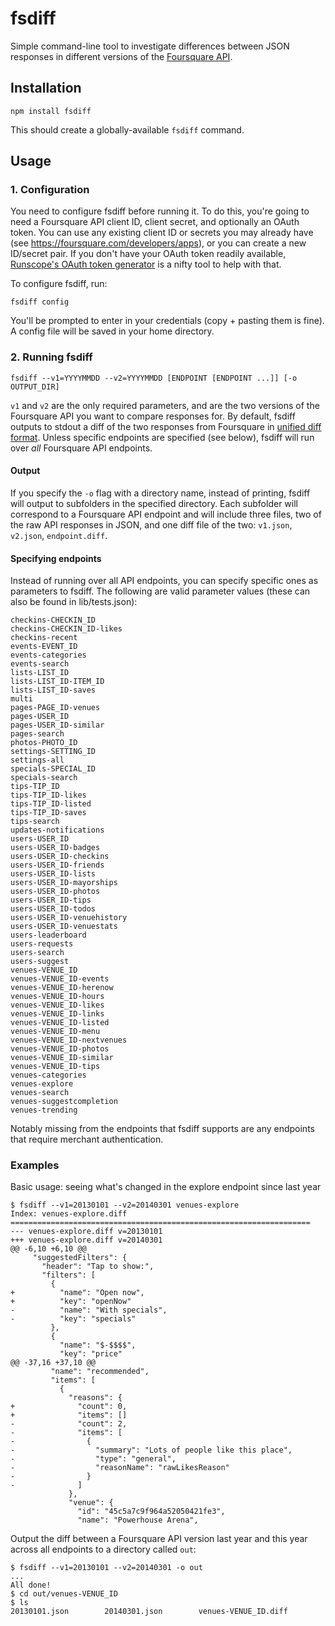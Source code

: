 # fsdiff

Simple command-line tool to investigate differences between JSON responses in different versions
of the [Foursquare API](https://developer.foursquare.com/).

## Installation

    npm install fsdiff

This should create a globally-available `fsdiff` command.

## Usage

### 1. Configuration

You need to configure fsdiff before running it. To do this, you're going to need a Foursquare API
client ID, client secret, and optionally an OAuth token. You can use any existing client ID or
secrets you may already have (see https://foursquare.com/developers/apps), or you can create a new
ID/secret pair. If you don't have your OAuth token readily available, [Runscope's OAuth token
generator](https://www.runscope.com/oauth2_tool) is a nifty tool to help with that.

To configure fsdiff, run:

    fsdiff config

You'll be prompted to enter in your credentials (copy + pasting them is fine). A config file will be
saved in your home directory.

### 2. Running fsdiff

    fsdiff --v1=YYYYMMDD --v2=YYYYMMDD [ENDPOINT [ENDPOINT ...]] [-o OUTPUT_DIR]

`v1` and `v2` are the only required parameters, and are the two versions of the Foursquare API
you want to compare responses for. By default, fsdiff outputs to stdout a diff of the two responses
from Foursquare in [unified diff format](http://en.wikipedia.org/wiki/Diff#Unified_format). Unless specific
endpoints are specified (see below), fsdiff will run over *all* Foursquare API endpoints. 

#### Output

If you specify the `-o` flag with a directory name, instead of printing, fsdiff will output to subfolders
in the specified directory. Each subfolder will correspond to a Foursquare API endpoint
and will include three files, two of the raw API responses in JSON, and one diff file of the two:
`v1.json`, `v2.json`, `endpoint.diff`.

#### Specifying endpoints

Instead of running over all API endpoints, you can specify specific ones as parameters to fsdiff.
The following are valid parameter values (these can also be found in lib/tests.json):

    checkins-CHECKIN_ID
    checkins-CHECKIN_ID-likes
    checkins-recent
    events-EVENT_ID
    events-categories
    events-search
    lists-LIST_ID
    lists-LIST_ID-ITEM_ID
    lists-LIST_ID-saves
    multi
    pages-PAGE_ID-venues
    pages-USER_ID
    pages-USER_ID-similar
    pages-search
    photos-PHOTO_ID
    settings-SETTING_ID
    settings-all
    specials-SPECIAL_ID
    specials-search
    tips-TIP_ID
    tips-TIP_ID-likes
    tips-TIP_ID-listed
    tips-TIP_ID-saves
    tips-search
    updates-notifications
    users-USER_ID
    users-USER_ID-badges
    users-USER_ID-checkins
    users-USER_ID-friends
    users-USER_ID-lists
    users-USER_ID-mayorships
    users-USER_ID-photos
    users-USER_ID-tips
    users-USER_ID-todos
    users-USER_ID-venuehistory
    users-USER_ID-venuestats
    users-leaderboard
    users-requests
    users-search
    users-suggest
    venues-VENUE_ID
    venues-VENUE_ID-events
    venues-VENUE_ID-herenow
    venues-VENUE_ID-hours
    venues-VENUE_ID-likes
    venues-VENUE_ID-links
    venues-VENUE_ID-listed
    venues-VENUE_ID-menu
    venues-VENUE_ID-nextvenues
    venues-VENUE_ID-photos
    venues-VENUE_ID-similar
    venues-VENUE_ID-tips
    venues-categories
    venues-explore
    venues-search
    venues-suggestcompletion
    venues-trending

Notably missing from the endpoints that fsdiff supports are any endpoints that require
merchant authentication.

### Examples

Basic usage: seeing what's changed in the explore endpoint since last year

    $ fsdiff --v1=20130101 --v2=20140301 venues-explore
    Index: venues-explore.diff
    ===================================================================
    --- venues-explore.diff v=20130101
    +++ venues-explore.diff v=20140301
    @@ -6,10 +6,10 @@
         "suggestedFilters": {
           "header": "Tap to show:",
           "filters": [
             {
    +          "name": "Open now",
    +          "key": "openNow"
    -          "name": "With specials",
    -          "key": "specials"
             },
             {
               "name": "$-$$$$",
               "key": "price"
    @@ -37,16 +37,10 @@
             "name": "recommended",
             "items": [
               {
                 "reasons": {
    +              "count": 0,
    +              "items": []
    -              "count": 2,
    -              "items": [
    -                {
    -                  "summary": "Lots of people like this place",
    -                  "type": "general",
    -                  "reasonName": "rawLikesReason"
    -                }
    -              ]
                 },
                 "venue": {
                   "id": "45c5a7c9f964a52050421fe3",
                   "name": "Powerhouse Arena",

Output the diff between a Foursquare API version last year and this year across all endpoints to
a directory called `out`:

    $ fsdiff --v1=20130101 --v2=20140301 -o out
    ...
    All done!
    $ cd out/venues-VENUE_ID
    $ ls
    20130101.json        20140301.json        venues-VENUE_ID.diff

